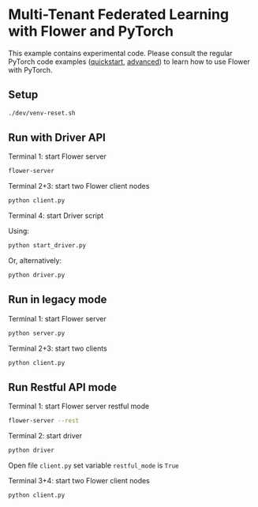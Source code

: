 # Multi-Tenant Federated Learning with Flower and PyTorch

This example contains experimental code. Please consult the regular PyTorch code examples ([quickstart](https://github.com/adap/flower/tree/main/examples/quickstart-pytorch), [advanced](https://github.com/adap/flower/tree/main/examples/advanced-pytorch)) to learn how to use Flower with PyTorch.

## Setup

```bash
./dev/venv-reset.sh
```

## Run with Driver API

Terminal 1: start Flower server

```bash
flower-server
```

Terminal 2+3: start two Flower client nodes

```bash
python client.py
```

Terminal 4: start Driver script

Using:

```bash
python start_driver.py
```

Or, alternatively:

```bash
python driver.py
```

## Run in legacy mode

Terminal 1: start Flower server

```bash
python server.py
```

Terminal 2+3: start two clients

```bash
python client.py
```

## Run Restful API mode


Terminal 1: start Flower server restful mode

```bash
flower-server --rest
```

Terminal 2: start driver

```bash
python driver
```

Open file ```client.py``` set variable ```restful_mode``` is ```True```

Terminal 3+4: start two Flower client nodes

```bash
python client.py
```